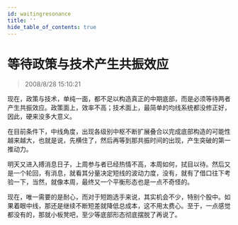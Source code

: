 ```yaml
---
id: waitingresonance 
title: ''
hide_table_of_contents: true
---
```


# 等待政策与技术产生共振效应

> 2008/8/28 15:10:21

<div style={{color: '#669900', fontWeight: 'bold', fontSize: '18px'}}>

现在，政策与技术，单纯一面，都不足以构造真正的中期底部，而是必须等待两者产生共振效应。政策面上，效率不高；技术面上，最简单的均线系统都没修正好，因此，硬来没多大意义。

 

在目前条件下，中线角度，出现各级别中枢不断扩展叠合以完成底部构造的可能性越来越大，也就是说，先横住了，然后再等到那共振时间的出现，产生突破的第一推动力。

 

明天又进入搏消息日子，上周参与者已经热情不高，本周如何，拭目以待。然后又是一个轮回，有消息，就看其分量决定短线的波动力度，没有，就有了借口往下考验一下，当然，就像本周，最终又一个平衡形态也是一点不奇怪的。

 

现在，唯一需要的是耐心，而对于短跑选手来说，其实机会不少，特别个股中。如果着眼中线，那还是继续不断短差就降低总成本，这不用太费心。至于，一点感觉都没有的，那就小板凳吧，至少等底部形态彻底摆脱了再说了。

</div>